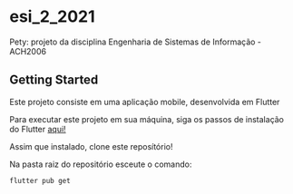 # esi_2_2021

Pety: projeto da disciplina Engenharia de Sistemas de Informação - ACH2006

## Getting Started

Este projeto consiste em uma aplicação mobile, desenvolvida em Flutter

Para executar este projeto em sua máquina, siga os passos de instalação do Flutter [aqui!](https://flutter.dev/docs/get-started/install)

Assim que instalado, clone este reposítório!

Na pasta raiz do repositório esceute o comando:
```
flutter pub get
```
